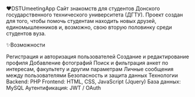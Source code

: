 ❤️DSTUmeetingApp
Сайт знакомств для студентов Донского государственного технического университета (ДГТУ). Проект создан для того, чтобы помочь студентам находить новых друзей, единомышленников и, возможно, свою вторую половинку среди студентов вуза.

✨Возможности


Регистрация и авторизация пользователей
Создание и редактирование профиля
Добавление фотографий
Поиск и фильтрация анкет по интересам, факультету и другим параметрам
Личные сообщения между пользователями
Безопасность и защита данных
Технологии
Backend: PHP
Frontend: HTML, CSS, JavaScript (Jquery)
База данных: MySQL
Аутентификация: JWT / OAuth 
